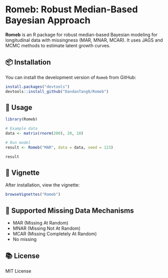 # Romeb: Robust Median-Based Bayesian Approach

**Romeb** is an R package for robust median-based Bayesian modeling for longitudinal data with missingness (MAR, MNAR, MCAR). It uses JAGS and MCMC methods to estimate latent growth curves.

## 📦 Installation

You can install the development version of `Romeb` from GitHub:

```r
install.packages("devtools")
devtools::install_github("DandanTang0/Romeb")
```

## 🚀 Usage

```r
library(Romeb)

# Example data
data <- matrix(rnorm(200), 20, 10)

# Run model
result <- Romeb("MAR", data = data, seed = 123)

result
```

## 📖 Vignette

After installation, view the vignette:

```r
browseVignettes("Romeb")
```

## 🔧 Supported Missing Data Mechanisms

- MAR (Missing At Random)
- MNAR (Missing Not At Random)
- MCAR (Missing Completely At Random)
- No missing

## 📚 License

MIT License
